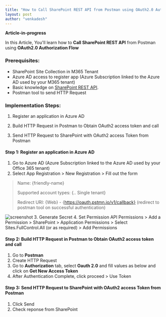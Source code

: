```yaml
---
title: "How to Call SharePoint REST API from Postman using OAuth2.0 Authorization Flow"
layout: post
author: "venkadesh"
---
```


**Article-in-progress**

In this Article, You'll learn how to **Call SharePoint REST API** from Postman using **OAuth2.0 Authorization Flow**

### Prerequisites:

* SharePoint Site Collection in M365 Tenant
* Azure AD access to register app (Azure Subscription linked to the Azure AD used by your M365 tenant)
* Basic knowledge on [SharePoint REST API](https://docs.microsoft.com/en-us/sharepoint/dev/sp-add-ins/complete-basic-operations-using-sharepoint-rest-endpoints).
* Postman tool to send HTTP Request


### Implementation Steps:

1. Register an application in Azure AD

2. Build HTTP Request in Postman to Obtain OAuth2 access token and call

3. Send HTTP Request to SharePoint with OAuth2 access Token from Postman

#### Step 1: Register an application in Azure AD
1. Go to Azure AD (Azure Subscription linked to the Azure AD used by your Office 365 tenant)
2. Select App Registration > New Registration > Fill out the form
> 
> Name: {friendly-name}
>
> Supported account types: {.. Single tenant}
>
> Redirect URI: {Web} - {https://oauth.pstmn.io/v1/callback} (redirect to postman tool on successful authentication)
>
![screenshot](/assets/screenshots/app-registration-form-01.jpg)
3. Generate Secret
4. Set Permission
        API Permissions > Add a Permission > SharePoint > Application Permissions > Select Sites.FullControl.All (or as required) > Add Permissions

#### Step 2: Build HTTP Request in Postman to Obtain OAuth2 access token and call

1. Go to **Postman**
1. Create HTTP Request
3. Go to **Authorization** tab, select **Oauth 2.0** and fill values as below and click on **Get New Access Token**
4. After Authentication Complete, click proceed > Use Token

#### Step 3: Send HTTP Request to SharePoint with OAuth2 access Token from Postman

1. Click Send
1. Check reponse from SharePoint
